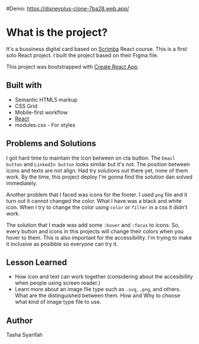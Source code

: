 #Demo:
https://disneyplus-clone-7ba28.web.app/

# What is the project?

It's a bussiness digital card based on [Scrimba](https://scrimba.com/learn/learnreact) React course. This is a first solo React project. I built the project based on their Figma file.

This project was bootstrapped with [Create React App](https://github.com/facebook/create-react-app).

## Built with

- Semantic HTML5 markup
- CSS Grid
- Mobile-first workflow
- [React](https://reactjs.org/)
- modules.css - For styles

## Problems and Solutions

I got hard time to maintain the icon between on cta button. The `Email button` and `LinkedIn button` looks similar but it's not. The position between icons and texts are not align. Had try solutions out there yet, none of them work. By the time, this project deploy I'm gonna find the solution dan solved immediately.

Another problem that I faced was icons for the footer. I used `png` file and it turn out it cannot changed the color. What I have was a black and white icon. When I try to change the color using `color` or `filter` in a css it didn't work.

The solution that I made was add some `:hover` and `:focus` to icons. So, every button and icons in this projects will change their colors when you hover to them. This is also important for the accessibility. I'm trying to make it inclusive as posibble so everyone can try it.

## Lesson Learned

- How icon and text can work together (considering about the accesibillity when people using screen reader.)
- Learn more about an image file type such as `.svg`, `.png`, and others. What are the distinguished between them. How and Why to choose what kind of image type file to use.

## Author

Tasha Syarifah
